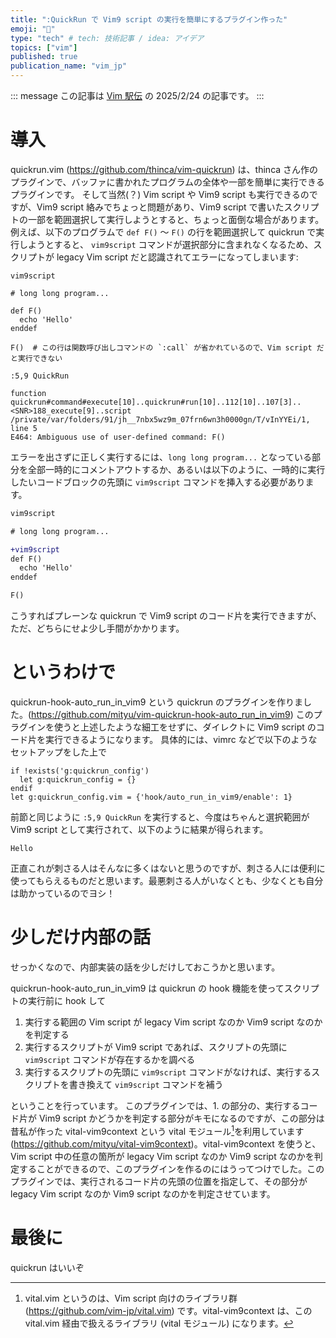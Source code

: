 ```yaml
---
title: ":QuickRun で Vim9 script の実行を簡単にするプラグイン作った"
emoji: "👏"
type: "tech" # tech: 技術記事 / idea: アイデア
topics: ["vim"]
published: true
publication_name: "vim_jp"
---
```


::: message
この記事は [Vim 駅伝](https://vim-jp.org/ekiden/) の 2025/2/24 の記事です。
:::

# 導入

quickrun.vim (https://github.com/thinca/vim-quickrun) は、thinca さん作のプラグインで、バッファに書かれたプログラムの全体や一部を簡単に実行できるプラグインです。
そして当然(？) Vim script や Vim9 script も実行できるのですが、Vim9 script 絡みでちょっと問題があり、Vim9 script で書いたスクリプトの一部を範囲選択して実行しようとすると、ちょっと面倒な場合があります。
例えば、以下のプログラムで `def F()` 〜 `F()` の行を範囲選択して quickrun で実行しようとすると、
`vim9script` コマンドが選択部分に含まれなくなるため、スクリプトが legacy Vim script だと認識されてエラーになってしまいます:

```vim
vim9script

# long long program...

def F()
  echo 'Hello'
enddef

F()  # この行は関数呼び出しコマンドの `:call` が省かれているので、Vim script だと実行できない
```

`:5,9 QuickRun`

```
function quickrun#command#execute[10]..quickrun#run[10]..112[10]..107[3]..<SNR>188_execute[9]..script /private/var/folders/91/jh__7nbx5wz9m_07frn6wn3h0000gn/T/vInYYEi/1, line 5
E464: Ambiguous use of user-defined command: F()
```

エラーを出さずに正しく実行するには、`long long program...` となっている部分を全部一時的にコメントアウトするか、あるいは以下のように、一時的に実行したいコードブロックの先頭に `vim9script` コマンドを挿入する必要があります。

```diff
vim9script

# long long program...

+vim9script
def F()
  echo 'Hello'
enddef

F()
```

こうすればプレーンな quickrun で Vim9 script のコード片を実行できますが、ただ、どちらにせよ少し手間がかかります。

# というわけで

quickrun-hook-auto_run_in_vim9 という quickrun のプラグインを作りました。(https://github.com/mityu/vim-quickrun-hook-auto_run_in_vim9)
このプラグインを使うと上述したような細工をせずに、ダイレクトに Vim9 script のコード片を実行できるようになります。
具体的には、vimrc などで以下のようなセットアップをした上で

```vim:vimrc
if !exists('g:quickrun_config')
  let g:quickrun_config = {}
endif
let g:quickrun_config.vim = {'hook/auto_run_in_vim9/enable': 1}
```

前節と同じように `:5,9 QuickRun` を実行すると、今度はちゃんと選択範囲が Vim9 script として実行されて、以下のように結果が得られます。

```
Hello
```

正直これが刺さる人はそんなに多くはないと思うのですが、刺さる人には便利に使ってもらえるものだと思います。最悪刺さる人がいなくとも、少なくとも自分は助かっているのでヨシ！

# 少しだけ内部の話

せっかくなので、内部実装の話を少しだけしておこうかと思います。

quickrun-hook-auto_run_in_vim9 は quickrun の hook 機能を使ってスクリプトの実行前に hook して

1. 実行する範囲の Vim script が legacy Vim script なのか Vim9 script なのかを判定する
1. 実行するスクリプトが Vim9 script であれば、スクリプトの先頭に `vim9script` コマンドが存在するかを調べる
1. 実行するスクリプトの先頭に `vim9script` コマンドがなければ、実行するスクリプトを書き換えて `vim9script` コマンドを補う

ということを行っています。
このプラグインでは、1. の部分の、実行するコード片が Vim9 script かどうかを判定する部分がキモになるのですが、この部分は昔私が作った vital-vim9context という vital モジュール[^vital.vim]を利用しています (https://github.com/mityu/vital-vim9context)。vital-vim9context を使うと、Vim script 中の任意の箇所が legacy Vim script なのか Vim9 script なのかを判定することができるので、このプラグインを作るのにはうってつけでした。このプラグインでは、実行されるコード片の先頭の位置を指定して、その部分が legacy Vim script なのか Vim9 script なのかを判定させています。

[^vital.vim]: vital.vim というのは、Vim script 向けのライブラリ群 (https://github.com/vim-jp/vital.vim) です。vital-vim9context は、この vital.vim 経由で扱えるライブラリ (vital モジュール) になります。

# 最後に

quickrun はいいぞ
